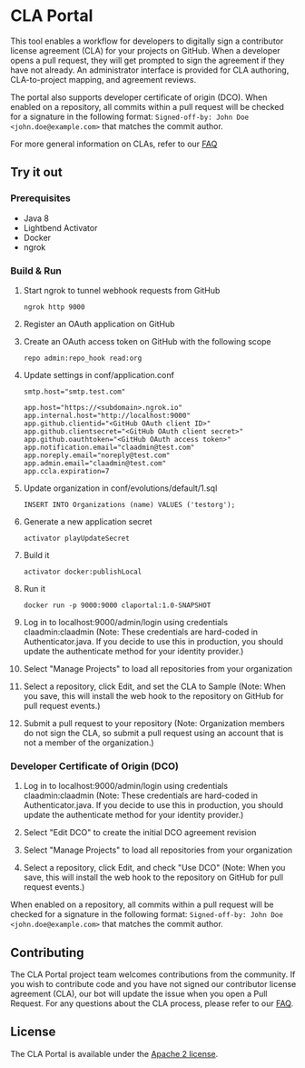 # CLA Portal

This tool enables a workflow for developers to digitally sign a contributor license agreement (CLA) for your projects on GitHub. When a developer opens a pull request, they will get prompted to sign the agreement if they have not already. An administrator interface is provided for CLA authoring, CLA-to-project mapping, and agreement reviews.

The portal also supports developer certificate of origin (DCO). When enabled on a repository, all commits within a pull request will be checked for a signature in the following format: `Signed-off-by: John Doe <john.doe@example.com>` that matches the commit author.

For more general information on CLAs, refer to our [FAQ](https://cla.vmware.com/faq)

## Try it out

### Prerequisites

* Java 8
* Lightbend Activator
* Docker
* ngrok

### Build & Run

1. Start ngrok to tunnel webhook requests from GitHub

    `ngrok http 9000`

2. Register an OAuth application on GitHub
3. Create an OAuth access token on GitHub with the following scope

    `repo admin:repo_hook read:org`

4. Update settings in conf/application.conf

    ```
    smtp.host="smtp.test.com"

    app.host="https://<subdomain>.ngrok.io"
    app.internal.host="http://localhost:9000"
    app.github.clientid="<GitHub OAuth client ID>"
    app.github.clientsecret="<GitHub OAuth client secret>"
    app.github.oauthtoken="<GitHub OAuth access token>"
    app.notification.email="claadmin@test.com"
    app.noreply.email="noreply@test.com"
    app.admin.email="claadmin@test.com"
    app.ccla.expiration=7
    ```

5. Update organization in conf/evolutions/default/1.sql

    `INSERT INTO Organizations (name) VALUES ('testorg');`

6. Generate a new application secret

    `activator playUpdateSecret`

7. Build it

    `activator docker:publishLocal`

8. Run it

    `docker run -p 9000:9000 claportal:1.0-SNAPSHOT`

9. Log in to localhost:9000/admin/login using credentials claadmin:claadmin (Note: These credentials are hard-coded in Authenticator.java. If you decide to use this in production, you should update the authenticate method for your identity provider.)

10. Select "Manage Projects" to load all repositories from your organization

11. Select a repository, click Edit, and set the CLA to Sample (Note: When you save, this will install the web hook to the repository on GitHub for pull request events.)

12. Submit a pull request to your repository (Note: Organization members do not sign the CLA, so submit a pull request using an account that is not a member of the organization.)

### Developer Certificate of Origin (DCO)

1. Log in to localhost:9000/admin/login using credentials claadmin:claadmin (Note: These credentials are hard-coded in Authenticator.java. If you decide to use this in production, you should update the authenticate method for your identity provider.)

2. Select "Edit DCO" to create the initial DCO agreement revision

3. Select "Manage Projects" to load all repositories from your organization

4. Select a repository, click Edit, and check "Use DCO" (Note: When you save, this will install the web hook to the repository on GitHub for pull request events.)

When enabled on a repository, all commits within a pull request will be checked for a signature in the following format: `Signed-off-by: John Doe <john.doe@example.com>` that matches the commit author.

## Contributing

The CLA Portal project team welcomes contributions from the community. If you wish to contribute code and you have not signed our contributor license agreement (CLA), our bot will update the issue when you open a Pull Request. For any questions about the CLA process, please refer to our [FAQ](https://cla.vmware.com/faq).

## License

The CLA Portal is available under the [Apache 2 license](LICENSE).
